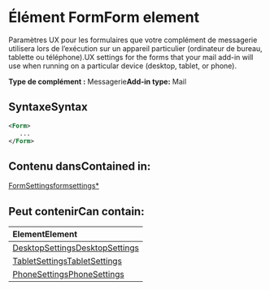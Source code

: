 # <a name="form-element"></a><span data-ttu-id="891f8-101">Élément Form</span><span class="sxs-lookup"><span data-stu-id="891f8-101">Form element</span></span>

<span data-ttu-id="891f8-102">Paramètres UX pour les formulaires que votre complément de messagerie utilisera lors de l’exécution sur un appareil particulier (ordinateur de bureau, tablette ou téléphone).</span><span class="sxs-lookup"><span data-stu-id="891f8-102">UX settings for the forms that your mail add-in will use when running on a particular device (desktop, tablet, or phone).</span></span>

<span data-ttu-id="891f8-103">**Type de complément :** Messagerie</span><span class="sxs-lookup"><span data-stu-id="891f8-103">**Add-in type:** Mail</span></span>

## <a name="syntax"></a><span data-ttu-id="891f8-104">Syntaxe</span><span class="sxs-lookup"><span data-stu-id="891f8-104">Syntax</span></span>

```XML
<Form>
   ...
</Form>
```

## <a name="contained-in"></a><span data-ttu-id="891f8-105">Contenu dans</span><span class="sxs-lookup"><span data-stu-id="891f8-105">Contained in:</span></span>

[<span data-ttu-id="891f8-106">FormSettings</span><span class="sxs-lookup"><span data-stu-id="891f8-106">formsettings\*</span></span>](formsettings.md)


## <a name="can-contain"></a><span data-ttu-id="891f8-107">Peut contenir</span><span class="sxs-lookup"><span data-stu-id="891f8-107">Can contain:</span></span>

|<span data-ttu-id="891f8-108">**Element**</span><span class="sxs-lookup"><span data-stu-id="891f8-108">**Element**</span></span>|
|:-----|
|[<span data-ttu-id="891f8-109">DesktopSettings</span><span class="sxs-lookup"><span data-stu-id="891f8-109">DesktopSettings</span></span>](desktopsettings.md)|
|[<span data-ttu-id="891f8-110">TabletSettings</span><span class="sxs-lookup"><span data-stu-id="891f8-110">TabletSettings</span></span>](tabletsettings.md)|
|[<span data-ttu-id="891f8-111">PhoneSettings</span><span class="sxs-lookup"><span data-stu-id="891f8-111">PhoneSettings</span></span>](phonesettings.md)|
